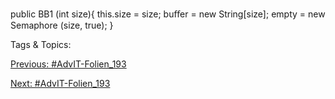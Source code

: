 public BB1 (int size){
this.size = size;
buﬀer = new String[size];
empty = new Semaphore  (size, true);
}

   Tags & Topics:
   

[Previous: #AdvIT-Folien_193](AdvIT-Folien_193.md)

[Next: #AdvIT-Folien_193](AdvIT-Folien_193.md)